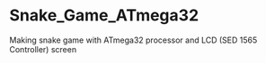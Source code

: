 # Snake_Game_ATmega32
Making snake game with ATmega32 processor and LCD (SED 1565 Controller) screen
